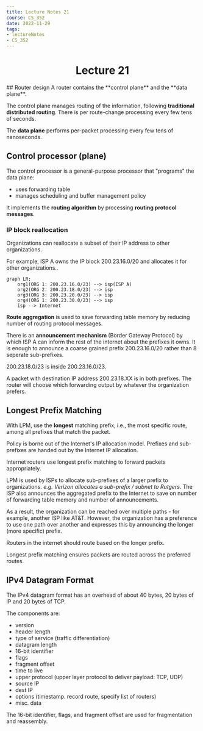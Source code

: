 ```yaml
---
title: Lecture Notes 21
course: CS_352
date: 2022-11-29
tags: 
- lectureNotes
- CS_352
---
```


<center><h1>Lecture 21</h1></center>
## Router design
A router contains the **control plane** and the **data plane**.

The control plane manages routing of the information, following **traditional distributed routing**. There is per route-change processing every few tens of seconds.

The **data plane** performs per-packet processing every few tens of nanoseconds.

## Control processor (plane)
The control processor is a general-purpose processor that "programs" the data plane:
- uses forwarding table
- manages scheduling and buffer management policy

It implements the **routing algorithm** by processing **routing protocol messages**.

### IP block reallocation
Organizations can reallocate a subset of their IP address to other organizations.

For example, ISP A owns the IP block 200.23.16.0/20 and allocates it for other organizations..

```mermaid
graph LR;
	org1(ORG 1: 200.23.16.0/23) --> isp(ISP A)
	org2(ORG 2: 200.23.18.0/23) --> isp
	org3(ORG 3: 200.23.20.0/23) --> isp
	org4(ORG 1: 200.23.30.0/23) --> isp
	isp --> Internet
```
**Route aggregation** is used to save forwarding table memory by reducing number of routing protocol messages.

There is an **announcement mechanism** (Border Gateway Protocol) by which ISP A can inform the rest of the internet about the prefixes it owns. It is enough to announce a coarse grained prefix $200.23.16.0/20$ rather than 8 seperate sub-prefixes.

$200.23.18.0/23$ is inside $200.23.16.0/23$.

A packet with destination IP address 200.23.18.XX is in both prefixes. The router will choose which forwarding output by whatever the organization prefers.

## Longest Prefix Matching
With LPM, use the **longest** matching prefix, i.e., the most specific route, among all prefixes that match the packet. 

Policy is borne out of the Internet's IP allocation model. Prefixes and sub-prefixes are handed out by the Internet IP allocation.

Internet routers use longest prefix matching to forward packets appropriately.

LPM is used by ISPs to allocate sub-prefixes of a larger prefix to organizations.
*e.g. Verizon allocates a sub-prefix / subnet to Rutgers*. 
The ISP also announces the aggregated prefix to the Internet to save on number of forwarding table memory and number of announcements.

As a result, the organization can be reached over multiple paths - for example, another ISP like AT&T. However, the organization has a preference to use one path over another and expresses this by announcing the longer (more specific) prefix.

Routers in the internet should route based on the longer prefix.

Longest prefix matching ensures packets are routed across the preferred routes.

## IPv4 Datagram Format
The IPv4 datagram format has an overhead of about 40 bytes, 20 bytes of IP and 20 bytes of TCP.

The components are:
- version
- header length
- type of service (traffic differentiation)
- datagram length
- 16-bit identifier
- flags
- fragment offset
- time to live
- upper protocol (upper layer protocol to deliver payload: TCP, UDP)
- source IP
- dest IP
- options (timestamp. record route, specify list of routers)
- misc. data

The 16-bit identifier, flags, and fragment offset are used for fragmentation and reassembly.